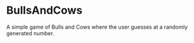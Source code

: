 # BullsAndCows
A simple game of Bulls and Cows where the user guesses at a randomly generated number.
